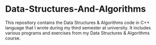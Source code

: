 # Data-Structures-And-Algorithms
This repository contains the Data Structures &amp; Algorithms code in C++ language that I wrote during my third semester at university. It includes various programs and exercises from my Data Structures &amp; Algorithms course.

